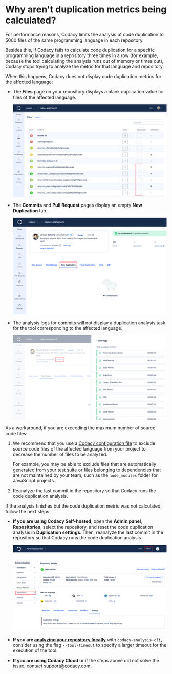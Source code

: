 # Why aren't duplication metrics being calculated?

For performance reasons, Codacy limits the analysis of code duplication to 5000 files of the same programming language in each repository.

Besides this, if Codacy fails to calculate code duplication for a specific programming language in a repository three times in a row (for example, because the tool calculating the analysis runs out of memory or times out), Codacy stops trying to analyze the metric for that language and repository.

When this happens, Codacy does not display code duplication metrics for the affected language:

-   The **Files** page on your repository displays a blank duplication value for files of the affected language.

    ![](../../images/image2.png)

-   The **Commits** and **Pull Request** pages display an empty **New Duplication** tab.

    ![](../../images/image4.png)

-   The analysis logs for commits will not display a duplication analysis task for the tool corresponding to the affected language.

    ![](../../images/image1.png)

As a workaround, if you are exceeding the maximum number of source code files:

1.  We recommend that you use a [Codacy configuration file](../../repositories-configure/codacy-configuration-file.md) to exclude source code files of the affected language from your project to decrease the number of files to be analyzed.

    For example, you may be able to exclude files that are automatically generated from your test suite or files belonging to dependencies that are not maintained by your team, such as the `node_modules` folder for JavaScript projects.

2.  Reanalyze the last commit in the repository so that Codacy runs the code duplication analysis.

If the analysis finishes but the code duplication metric was not calculated, follow the next steps:

-   **If you are using Codacy Self-hosted**, open the **Admin panel**, **Repositories**, select the repository, and reset the code duplication analysis in **Duplication settings**. Then, reanalyze the last commit in the repository so that Codacy runs the code duplication analysis.

    ![](../../images/image3.png)

-   **If you are [analyzing your repository locally](../../related-tools/run-local-analysis.md)** with `codacy-analysis-cli`, consider using the flag `--tool-timeout` to specify a larger timeout for the execution of the tool.

-   **If you are using Codacy Cloud** or if the steps above did not solve the issue, contact <support@codacy.com>.
